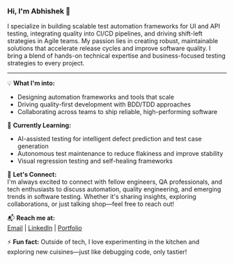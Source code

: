 ### Hi, I'm Abhishek 👋

I specialize in building scalable test automation frameworks for UI and API testing, integrating quality into CI/CD pipelines, and driving shift-left strategies in Agile teams.
My passion lies in creating robust, maintainable solutions that accelerate release cycles and improve software quality. I bring a blend of hands-on technical expertise and business-focused testing strategies to every project.

---

💡 **What I'm into:**  
- Designing automation frameworks and tools that scale  
- Driving quality-first development with BDD/TDD approaches  
- Collaborating across teams to ship reliable, high-performing software  

🧠 **Currently Learning:**  
- AI-assisted testing for intelligent defect prediction and test case generation  
- Autonomous test maintenance to reduce flakiness and improve stability  
- Visual regression testing and self-healing frameworks  

🤝 **Let's Connect:**  
I'm always excited to connect with fellow engineers, QA professionals, and tech enthusiasts to discuss automation, quality engineering, and emerging trends in software testing. Whether it's sharing insights, exploring collaborations, or just talking shop—feel free to reach out!

📬 **Reach me at:**  
[Email](mailto:abhishek.1anand@outlook.com) | [LinkedIn](https://linkedin.com/in/anandavii) | [Portfolio](https://abhishekanand.live)  

⚡ **Fun fact:** Outside of tech, I love experimenting in the kitchen and exploring new cuisines—just like debugging code, only tastier!
